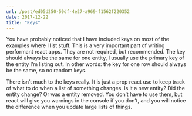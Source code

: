 ```yaml
---
url: /post/ed05d250-50df-4e27-a969-f1562f220352
date: 2017-12-22
title: "Keys"
---
```


You have probably noticed that I have included keys on most of the examples where I list stuff. This is a very important part of writing performant react apps. They are not required, but recommended. The key should always be the same for one entity, I usually use the primary key of the entity I&#8217;m listing out. In other words: the key for one row should always be the same, so no random keys.



There isn&#8217;t much to the keys really. It is just a prop react use to keep track of what to do when a list of something changes. Is it a new entity? Did the entity change? Or was a entity removed. You don&#8217;t have to use them, but react will give you warnings in the console if you don&#8217;t, and you will notice the difference when you update large lists of things.